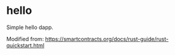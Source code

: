 # hello
Simple hello dapp.

Modified from:
https://smartcontracts.org/docs/rust-guide/rust-quickstart.html
